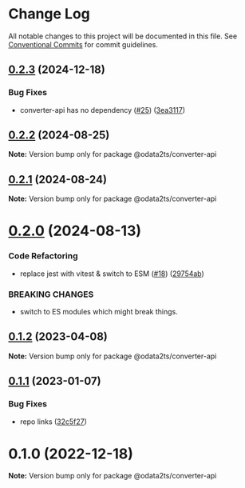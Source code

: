 # Change Log

All notable changes to this project will be documented in this file.
See [Conventional Commits](https://conventionalcommits.org) for commit guidelines.

## [0.2.3](https://github.com/odata2ts/converter/compare/@odata2ts/converter-api@0.2.2...@odata2ts/converter-api@0.2.3) (2024-12-18)


### Bug Fixes

* converter-api has no dependency ([#25](https://github.com/odata2ts/converter/issues/25)) ([3ea3117](https://github.com/odata2ts/converter/commit/3ea31175273037a1d0e1107b1dabf561b52c9f45))






## [0.2.2](https://github.com/odata2ts/converter/compare/@odata2ts/converter-api@0.2.1...@odata2ts/converter-api@0.2.2) (2024-08-25)

**Note:** Version bump only for package @odata2ts/converter-api





## [0.2.1](https://github.com/odata2ts/converter/compare/@odata2ts/converter-api@0.2.0...@odata2ts/converter-api@0.2.1) (2024-08-24)

**Note:** Version bump only for package @odata2ts/converter-api





# [0.2.0](https://github.com/odata2ts/converter/compare/@odata2ts/converter-api@0.1.2...@odata2ts/converter-api@0.2.0) (2024-08-13)


### Code Refactoring

* replace jest with vitest & switch to ESM ([#18](https://github.com/odata2ts/converter/issues/18)) ([29754ab](https://github.com/odata2ts/converter/commit/29754abec8617cfe45f647ffbf91e92586b79ee9))


### BREAKING CHANGES

* switch to ES modules which might break things.





## [0.1.2](https://github.com/odata2ts/converter/compare/@odata2ts/converter-api@0.1.1...@odata2ts/converter-api@0.1.2) (2023-04-08)

**Note:** Version bump only for package @odata2ts/converter-api






## [0.1.1](https://github.com/odata2ts/converter/compare/@odata2ts/converter-api@0.1.0...@odata2ts/converter-api@0.1.1) (2023-01-07)


### Bug Fixes

* repo links ([32c5f27](https://github.com/odata2ts/converter/commit/32c5f277d8f0801c369c23be5355233030a97a40))





# 0.1.0 (2022-12-18)

**Note:** Version bump only for package @odata2ts/converter-api
